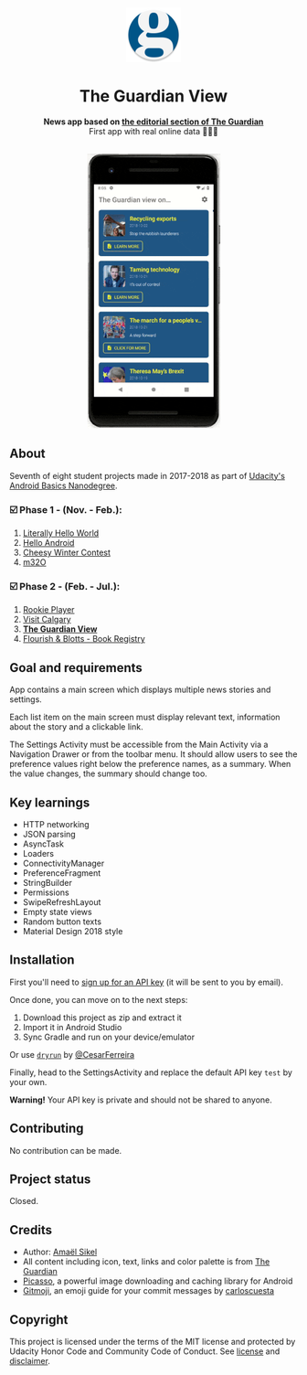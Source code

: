 <div align="center"><img src="app/src/main/res/mipmap-xhdpi/ic_launcher.png"></div>
<h1 align="center">The Guardian View</h1>
<p align="center"><strong>News app based on <a href="https://www.theguardian.com/profile/editorial">the editorial section of The Guardian</a></strong>
<br>First app with real online data 📱🌐✨</p>
<br/>
<div align="center"><img src="demo.gif"></img></div>
<h2>About</h2>
Seventh of eight student projects made in 2017-2018 as part of <a href="https://eu.udacity.com/course/android-basics-nanodegree-by-google--nd803" target="_blank">Udacity's Android Basics Nanodegree</a>.

<h3>☑️ Phase 1 - (Nov. - Feb.):</h3>

1. <a href="https://github.com/r4dixx/LiterallyHelloWorld" target="_blank">Literally Hello World</a>
2. <a href="https://github.com/r4dixx/HelloAndroid" target="_blank">Hello Android</a>
3. <a href="https://github.com/r4dixx/CheesyWinterContest" target="_blank">Cheesy Winter Contest</a>
4. <a href="https://github.com/r4dixx/m32O" target="_blank">m32O</a>

<h3>☑️ Phase 2 - (Feb. - Jul.):</h3>

1. <a href="https://github.com/r4dixx/RookiePlayer" target="_blank">Rookie Player</a>
2. <a href="https://github.com/r4dixx/VisitCalgary" target="_blank">Visit Calgary</a>
3. <strong><a href="https://github.com/r4dixx/TheGuardianView" target="_blank">The Guardian View</a></strong>
4. <a href="https://github.com/r4dixx/Flourish-And-Blotts-Book-Registry" target="_blank">Flourish & Blotts - Book Registry</a>

<h2>Goal and requirements</h2>

App contains a main screen which displays multiple news stories and settings.

Each list item on the main screen must display relevant text, information about the story and a clickable link.

The Settings Activity must be accessible from the Main Activity via a Navigation Drawer or from the toolbar menu. It should allow users to see the preference values right below the preference names, as a summary. When the value changes, the summary should change too.

<h2>Key learnings</h2>

- HTTP networking
- JSON parsing
- AsyncTask
- Loaders
- ConnectivityManager
- PreferenceFragment
- StringBuilder
- Permissions
- SwipeRefreshLayout
- Empty state views
- Random button texts
- Material Design 2018 style

<h2>Installation</h2>

First you'll need to <a href="https://open-platform.theguardian.com/access/" target="_blank">sign up for an API key</a> (it will be sent to you by email).

Once done, you can move on to the next steps:

1. Download this project as zip and extract it
2. Import it in Android Studio
3. Sync Gradle and run on your device/emulator

Or use <a href="https://github.com/cesarferreira/dryrun" target="_blank">`dryrun`</a> by <a href="https://github.com/cesarferreira" target="_blank">@CesarFerreira</a>

Finally, head to the SettingsActivity and replace the default API key `test` by your own.

<strong>Warning!</strong> Your API key is private and should not be shared to anyone.

<h2>Contributing</h2>
No contribution can be made.

<h2>Project status</h2>
Closed.

<h2>Credits</h2>

- Author: <a href="https://twitter.com/r4dixx" target="_blank">Amaël Sikel</a>
- All content including icon, text, links and color palette is from <a href="https://www.theguardian.com" target="_blank">The Guardian</a>
- <a href="http://square.github.io/picasso/" target="_blank">Picasso</a>, a powerful image downloading and caching library for Android
- <a href="https://gitmoji.carloscuesta.me/" target="_blank">Gitmoji</a>, an emoji guide for your commit messages by <a href="https://github.com/carloscuesta" target="_blank">carloscuesta</a>

<h2>Copyright</h2>
This project is licensed under the terms of the MIT license and protected by Udacity Honor Code and Community Code of Conduct. See <a href="LICENSE.md">license</a> and <a href="LICENSE.DISCLAIMER.md">disclaimer</a>.
